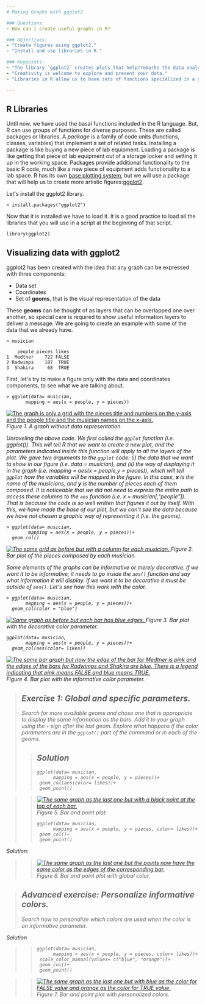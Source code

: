 ```yaml
---
# Making Graphs with ggplot2

### Questions:
- How can I create useful graphs in R?

### Objectives:
- "Create figures using ggplot2."
- "Install and use libraries in R."

### Keypoints:
- "The library `ggplot2` creates plots that help/remarks the data analysis."
- "Creativity is welcome to explore and present your data."
- "Libraries in R allow us to have sets of functions specialized in a global purpose."

---
```


## R Libraries

Until now, we have used the basal functions included in the R language. But, R can use groups of functions for diverse purposes. These are called packages or libraries. A *package* is a family of code units (functions, classes, variables) that 
implement a set of related tasks. Installing a package is like buying a new piece of lab equipment. Loading a package is like getting that piece of lab equipment out of a storage locker and setting it up in the working space. Packages provide additional functionality to the basic R code, much like a new piece 
of equipment adds functionality to a lab space. R has its own [base plotting system](https://www.statmethods.net/graphs/index.html), but we will use a package that will help us to create more artistic figures:[ggplot2](https://www.statmethods.net/advgraphs/ggplot2.html).

Let's install the ggplot2 library.

```
> install.packages("ggplot2")
```


Now that it is installed we have to load it. It is a good practice to load all the libraries that you will use in a script at the beginning of that script.

```
library(ggplot2)
```


## Visualizing data with ggplot2

ggplot2 has been created with the idea that any graph can be expressed with three components:

* Data set
* Coordinates
* Set of **geoms**, that is the visual representation of the data 

These **geoms** can be thought of as layers that can be overlapped one over another, so special care 
is required to show useful information layers to deliver a message. We are going to create an 
example with some of the data that we already have.

```
> musician
```


```
    people pieces likes
1  Medtner    722 FALSE
2 Radwimps    187  TRUE
3  Shakira     68  TRUE
```


First, let's try to make a figure only with the data and coordinates components, to see what we are talking about.
```
> ggplot(data= musician,
       mapping = aes(x = people, y = pieces))
```


<a href="../fig/R-04-01.png">
  <img src="../fig/R-04-01.png" alt=" The graph is only a grid with the pieces title and numbers on the y-axis and the people title and the musician names on the x-axis." />
</a>
<em> Figure 1. A graph without data representation. <em/>

Unraveling the above code. We first called the `ggplot` function (*i.e. ggplot()*). This will tell R that we want to 
create a new plot, and the parameters indicated inside this function will apply to all the layers of the plot. We 
gave two arguments to the `ggplot` code: (i) the data that we want to show in our figure (*i.e. data = musician*),
 and (ii) the way of displaying it in the graph (*i.e.* mapping = aes(x = people,y = pieces)),
which will tell `ggplot` how the variables will be mapped in the figure. In this case, **x** is the name of the 
musicians, and **y** is the number of pieces each of them composed. It is noticeable that we did not need to express the entire path to access
these columns to the `aes` function (*i.e.* x = musician[,"people"]). That is because the code is so well 
written that figures it out by itself. With this, we have made the base of our plot, but we can't see the data 
because we have not chosen a graphic way of representing it (_i.e._ the *geoms*).

```
> ggplot(data= musician,
        mapping = aes(x = people, y = pieces))+
  geom_col()
```

<a href="../fig/R-04-02.png">
  <img src="../fig/R-04-02.png" alt="The same grid as before but with a column for each musician." />
</a>
<em> Figure 2. Bar plot of the pieces composed by each musician. <em/>

Some elements of the graphs can be informative or merely decorative. If we want it to be informative, it needs to go 
inside the `aes()` function and say what information it will display. If we want it to be decorative it must be outside of `aes()`.
Let's see how this work with the color.

```
> ggplot(data= musician,
       mapping = aes(x = people, y = pieces))+
  geom_col(color = "blue")
```


<a href="../fig/R-04-03.png">
  <img src="../fig/R-04-03.png" alt="Same graph as before but each bar has blue edges." />
</a>
<em> Figure 3. Bar plot with the decorative color parameter.<em/>

```
ggplot(data= musician,
       mapping = aes(x = people, y = pieces))+
  geom_col(aes(color= likes))
```


<a href="../fig/R-04-04.png">
  <img src="../fig/R-04-04.png" alt="The same bar graph but now the edge of the bar for Medtner is pink and the edges of the bars for Radwimps and Shakira are blue. There is a legend indicating that pink means FALSE and blue means TRUE." />
</a>
<em> Figure 4. Bar plot with the informative color parameter. <em/>

>## Exercise 1: Global and specific parameters.
> 
> Search for more available geoms and chose one that is appropriate to display the same information as the bars. 
> Add it to your graph using the `+` sign after the last geom.
> Explore what happens if the color parameters are in the `ggplot()` part of the command or in each of the geoms.
>
>> ## Solution
>> ```
>> ggplot(data= musician,
>>       mapping = aes(x = people, y = pieces))+
>>  geom_col(aes(color= likes))+
>>  geom_point()
>> ```

>> <a href="../fig/R-04-05.png">
>>   <img src="../fig/R-04-05.png" alt="The same graph as the last one but with a black point at the top of each bar." />
>> </a>
>> <em> Figure 5. Bar and point plot. <em/>
>> 
>> ```
>> ggplot(data= musician,
>>       mapping = aes(x = people, y = pieces, color= likes))+
>>  geom_col()+
>>  geom_point()
>> ```

Solution:
>> <a href="../fig/R-04-06.png">
>>   <img src="../fig/R-04-06.png" alt="The same graph as the last one but the points now have the same color as the edges of the corresponding bar." />
>> </a>
>> <em> Figure 6. Bar and point plot with global color. <em/>


>## Advanced exercise: Personalize informative colors.
> 
> Search how to personalize which colors are used when the color is an informative parameter.

Solution
>> ```
>> ggplot(data= musician,
>>       mapping = aes(x = people, y = pieces, color= likes))+
>>  scale_color_manual(values= c("blue", "orange"))+
>>  geom_col()+
>>  geom_point()
>> ```

>> <a href="../fig/R-04-07.png">
>>   <img src="../fig/R-04-07.png" alt="The same graph as the last one but with blue as the color for FALSE value and orange as the color for TRUE value." />
>> </a>
>> <em> Figure 7. Bar and point plot with personalized colors. <em/>
